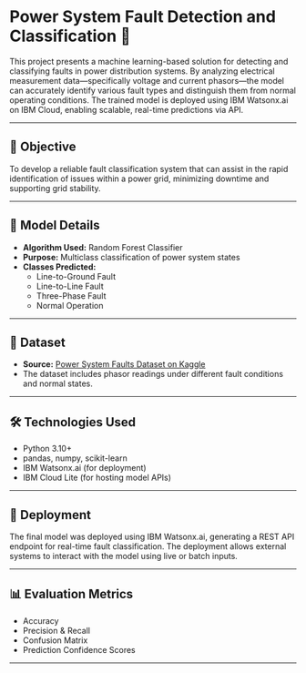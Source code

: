 # Power System Fault Detection and Classification 🔌

This project presents a machine learning-based solution for detecting and classifying faults in power distribution systems. By analyzing electrical measurement data—specifically voltage and current phasors—the model can accurately identify various fault types and distinguish them from normal operating conditions. The trained model is deployed using IBM Watsonx.ai on IBM Cloud, enabling scalable, real-time predictions via API.

---

## 📍 Objective

To develop a reliable fault classification system that can assist in the rapid identification of issues within a power grid, minimizing downtime and supporting grid stability.

---

## 🧠 Model Details

- **Algorithm Used:** Random Forest Classifier  
- **Purpose:** Multiclass classification of power system states  
- **Classes Predicted:**  
  - Line-to-Ground Fault  
  - Line-to-Line Fault  
  - Three-Phase Fault  
  - Normal Operation

---

## 📁 Dataset

- **Source:** [Power System Faults Dataset on Kaggle](https://www.kaggle.com/datasets/ziya07/power-system-faults-dataset)  
- The dataset includes phasor readings under different fault conditions and normal states.

---

## 🛠️ Technologies Used

- Python 3.10+  
- pandas, numpy, scikit-learn  
- IBM Watsonx.ai (for deployment)  
- IBM Cloud Lite (for hosting model APIs)

---

## 🚀 Deployment

The final model was deployed using IBM Watsonx.ai, generating a REST API endpoint for real-time fault classification. The deployment allows external systems to interact with the model using live or batch inputs.

---

## 📊 Evaluation Metrics

- Accuracy  
- Precision & Recall  
- Confusion Matrix  
- Prediction Confidence Scores

---
